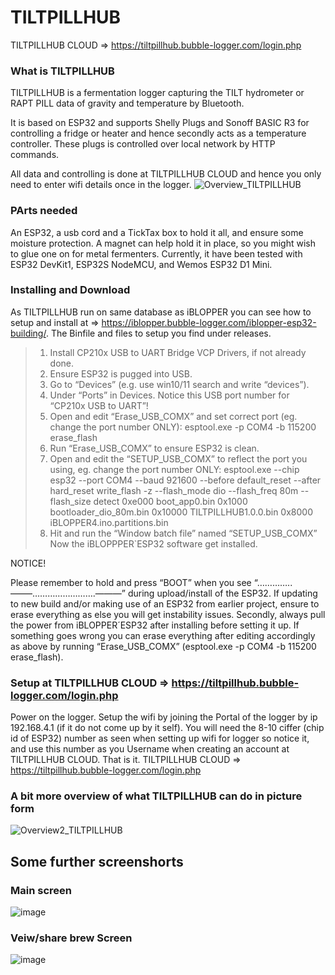 # TILTPILLHUB
TILTPILLHUB CLOUD => https://tiltpillhub.bubble-logger.com/login.php

### What is TILTPILLHUB
TILTPILLHUB is a fermentation logger capturing the TILT hydrometer or RAPT PILL data of gravity and temperature by Bluetooth.

It is based on ESP32 and supports Shelly Plugs and Sonoff BASIC R3 for controlling a fridge or heater and hence secondly acts as a temperature controller. These plugs is controlled over local network by HTTP commands.

All data and controlling is done at TILTPILLHUB CLOUD and hence you only need to enter wifi details once in the logger.
![Overview_TILTPILLHUB](https://user-images.githubusercontent.com/16992918/216659475-5f0e1974-2800-446a-8781-19560506e31d.png)

### PArts needed
An ESP32, a usb cord and a TickTax box to hold it all, and ensure some moisture protection. A magnet can help hold it in place, so you might wish to glue one on for metal fermenters. Currently, it have been tested with ESP32 DevKit1, ESP32S NodeMCU, and Wemos ESP32 D1 Mini.

### Installing and Download
As TILTPILLHUB run on same database as iBLOPPER you can see how to setup and install at => https://iblopper.bubble-logger.com/iblopper-esp32-building/. The Binfile and files to setup you find under releases.

> 1. Install CP210x USB to UART Bridge VCP Drivers, if not already done.
> 2. Ensure ESP32 is pugged into USB.
> 3. Go to “Devices” (e.g. use win10/11 search and write “devices”).
> 4. Under “Ports” in Devices. Notice this USB port number for “CP210x USB to UART”!
> 5. Open and edit “Erase_USB_COMX” and set correct port (eg. change the port number ONLY): esptool.exe -p COM4 -b 115200 erase_flash
> 6. Run “Erase_USB_COMX” to ensure ESP32 is clean.
> 7. Open and edit the “SETUP_USB_COMX” to reflect the port you using, eg. change the port number ONLY: esptool.exe --chip esp32 --port COM4 --baud 921600 --before default_reset --after hard_reset write_flash -z --flash_mode dio --flash_freq 80m --flash_size detect 0xe000 boot_app0.bin 0x1000 bootloader_dio_80m.bin 0x10000 TILTPILLHUB1.0.0.bin 0x8000 iBLOPPER4.ino.partitions.bin
> 8. Hit and run the “Window batch file” named “SETUP_USB_COMX”
Now the iBLOPPPER`ESP32 software get installed.


NOTICE!

Please remember to hold and press “BOOT” when you see “…………..——–…………………….———” during upload/install of the ESP32.
If updating to new build and/or making use of an ESP32 from earlier project, ensure to erase everything as else you will get instability issues.
Secondly, always pull the power from iBLOPPER´ESP32 after installing before setting it up.
If something goes wrong you can erase everything after editing accordingly as above by running “Erase_USB_COMX” (esptool.exe -p COM4 -b 115200 erase_flash). 



### Setup at TILTPILLHUB CLOUD => https://tiltpillhub.bubble-logger.com/login.php
Power on the logger. Setup the wifi by joining the Portal of the logger by ip 192.168.4.1 (if it do not come up by it self). You will need the 8-10 ciffer (chip id of ESP32) number as seen when setting up wifi for logger so notice it, and use this number as you Username when creating an account at TILTPILLHUB CLOUD. That is it. TILTPILLHUB CLOUD => https://tiltpillhub.bubble-logger.com/login.php


### A bit more overview of what TILTPILLHUB can do in picture form
![Overview2_TILTPILLHUB](https://user-images.githubusercontent.com/16992918/216659482-7c5874e1-c3ca-4bc6-96b4-3485cd1c1937.png)

## Some further screenshorts
### Main screen
![image](https://user-images.githubusercontent.com/16992918/216788917-1569b3a0-4c08-4a9e-9c27-91df3fff3a58.png)


### Veiw/share brew Screen
![image](https://user-images.githubusercontent.com/16992918/216789024-15e3a990-3583-4d75-8583-ae5cf55afecb.png)


